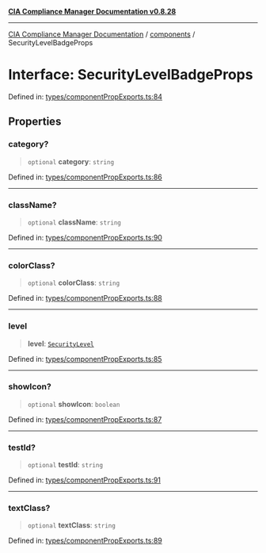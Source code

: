 [**CIA Compliance Manager Documentation v0.8.28**](../../README.md)

***

[CIA Compliance Manager Documentation](../../modules.md) / [components](../README.md) / SecurityLevelBadgeProps

# Interface: SecurityLevelBadgeProps

Defined in: [types/componentPropExports.ts:84](https://github.com/Hack23/cia-compliance-manager/blob/7619f76b35999bc4eb3f6ff6c1e77c13be78f250/src/types/componentPropExports.ts#L84)

## Properties

### category?

> `optional` **category**: `string`

Defined in: [types/componentPropExports.ts:86](https://github.com/Hack23/cia-compliance-manager/blob/7619f76b35999bc4eb3f6ff6c1e77c13be78f250/src/types/componentPropExports.ts#L86)

***

### className?

> `optional` **className**: `string`

Defined in: [types/componentPropExports.ts:90](https://github.com/Hack23/cia-compliance-manager/blob/7619f76b35999bc4eb3f6ff6c1e77c13be78f250/src/types/componentPropExports.ts#L90)

***

### colorClass?

> `optional` **colorClass**: `string`

Defined in: [types/componentPropExports.ts:88](https://github.com/Hack23/cia-compliance-manager/blob/7619f76b35999bc4eb3f6ff6c1e77c13be78f250/src/types/componentPropExports.ts#L88)

***

### level

> **level**: [`SecurityLevel`](../../types/cia/type-aliases/SecurityLevel.md)

Defined in: [types/componentPropExports.ts:85](https://github.com/Hack23/cia-compliance-manager/blob/7619f76b35999bc4eb3f6ff6c1e77c13be78f250/src/types/componentPropExports.ts#L85)

***

### showIcon?

> `optional` **showIcon**: `boolean`

Defined in: [types/componentPropExports.ts:87](https://github.com/Hack23/cia-compliance-manager/blob/7619f76b35999bc4eb3f6ff6c1e77c13be78f250/src/types/componentPropExports.ts#L87)

***

### testId?

> `optional` **testId**: `string`

Defined in: [types/componentPropExports.ts:91](https://github.com/Hack23/cia-compliance-manager/blob/7619f76b35999bc4eb3f6ff6c1e77c13be78f250/src/types/componentPropExports.ts#L91)

***

### textClass?

> `optional` **textClass**: `string`

Defined in: [types/componentPropExports.ts:89](https://github.com/Hack23/cia-compliance-manager/blob/7619f76b35999bc4eb3f6ff6c1e77c13be78f250/src/types/componentPropExports.ts#L89)
